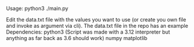 Usage: python3 ./main.py

Edit the data.txt file with the values you want to use (or create you own file and invoke as argument via cli). The data.txt file in the repo has an example
Dependencies:
python3 (Script was made with a 3.12 interpreter but anything as far back as 3.6 should work)
numpy
matplotlib
